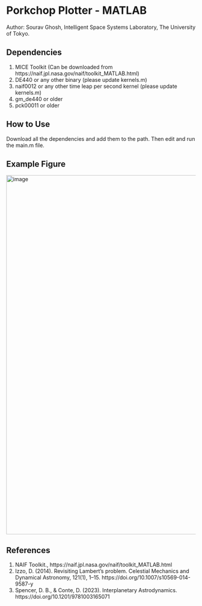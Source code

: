 # Porkchop Plotter - MATLAB
Author: Sourav Ghosh, Intelligent Space Systems Laboratory, The University of Tokyo.
## Dependencies
<ol>
  <li> MICE Toolkit (Can be downloaded from https://naif.jpl.nasa.gov/naif/toolkit_MATLAB.html) </li>
  <li> DE440 or any other binary (please update kernels.m)</li>
  <li> naif0012 or any other time leap per second kernel (please update kernels.m)</li>
  <li> gm_de440 or older</li>
  <li> pck00011 or older</li>
</ol>

## How to Use
Download all the dependencies and add them to the path. Then edit and run the main.m file.

## Example Figure
<img width="1920" height="955" alt="image" src="https://github.com/user-attachments/assets/5feb5a9d-09ab-4cb2-add2-64f56c086c95" />

## References
<ol>
  <li>NAIF Toolkit., https://naif.jpl.nasa.gov/naif/toolkit_MATLAB.html</li>
  <li>Izzo, D. (2014). Revisiting Lambert’s problem. Celestial Mechanics and Dynamical Astronomy, 121(1), 1–15. https://doi.org/10.1007/s10569-014-9587-y</li>
  <li>Spencer, D. B., & Conte, D. (2023). Interplanetary Astrodynamics. https://doi.org/10.1201/9781003165071</li>
</ol>
